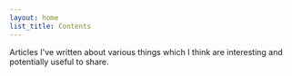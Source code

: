 ```yaml
---
layout: home
list_title: Contents
---
```


Articles I've written about various things which I think are interesting and potentially useful to share.
